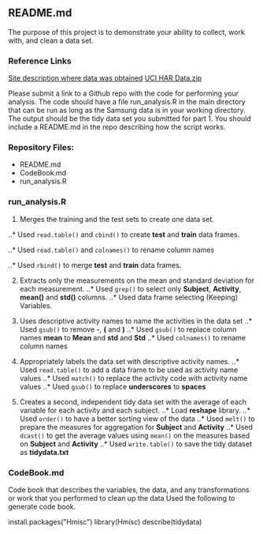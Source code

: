 ## README.md

The purpose of this project is to demonstrate your ability to collect, work with, and clean a data set. 

### Reference Links

[Site description where data was obtained](http://archive.ics.uci.edu/ml/datasets/Human+Activity+Recognition+Using+Smartphones)
[UCI HAR Data.zip](https://d396qusza40orc.cloudfront.net/getdata%2Fprojectfiles%2FUCI%20HAR%20Dataset.zip) 


Please submit a link to a Github repo with the code for performing your analysis. The code should have a file run_analysis.R in the main directory that can be run as long as the Samsung data is in your working directory. The output should be the tidy data set you submitted for part 1. You should include a README.md in the repo describing how the script works. 

### Repository Files:

* README.md
* CodeBook.md
* run_analysis.R



### run_analysis.R

1. Merges the training and the test sets to create one data set.


..* Used ```read.table()``` and ```cbind()``` to create __test__ and __train__ data frames.

..* Used ```read.table()``` and ```colnames()``` to rename column names

..* Used ```rbind()``` to merge __test__ and __train__ data frames.


2. Extracts only the measurements on the mean and standard deviation for each measurement.
..* Used ```grep()``` to select only __Subject__, __Activity__, __mean()__ and __std()__ columns.
..* Used data frame selecting (Keeping) Variables.


3. Uses descriptive activity names to name the activities in the data set
..* Used ```gsub()``` to remove __-__, __(__ and __)__
..* Used ```gsub()``` to replace column names __mean__ to __Mean__ and __std__ and __Std__
..* Used ```colnames()``` to rename column names

4. Appropriately labels the data set with descriptive activity names. 
..* Used ```read.table()``` to add a data frame to be used as activity name values
..* Used ```match()``` to replace the activity code with activity name values
..* Used ```gsub()``` to replace __underscores__ to __spaces__

5. Creates a second, independent tidy data set with the average of each variable for each activity and each subject. 
..* Load __reshape__ library.
..* Used ```order()``` to have a better sorting view of the data
..* Used ```melt()``` to prepare the measures for aggregation for __Subject__ and __Activity__
..* Used ```dcast()``` to get the average values using ```mean()``` on the measures based on __Subject__ and __Activity__
..* Used ```write.table()``` to save the tidy dataset as __tidydata.txt__



### CodeBook.md

Code book that describes the variables, the data, and any transformations or work that you performed to clean up the data
Used the following to generate code book.

install.packages("Hmisc")
library(Hmisc)
describe(tidydata)



